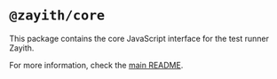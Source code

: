 # `@zayith/core`

This package contains the core JavaScript interface for the test runner Zayith.

For more information, check the [main README](https://npm.im/zayith).
